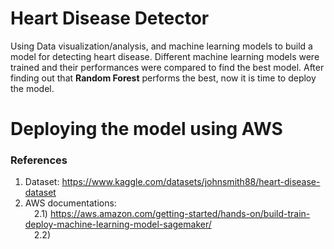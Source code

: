 # Heart Disease Detector
Using Data visualization/analysis, and machine learning models to build a model for detecting heart disease. Different machine learning models were trained and their performances were compared to find the best model.
After finding out that <b>Random Forest</b> performs the best, now it is time to deploy the model.

# Deploying the model using AWS

### References
1) Dataset: https://www.kaggle.com/datasets/johnsmith88/heart-disease-dataset <br>
2) AWS documentations: <br>
&emsp;2.1) https://aws.amazon.com/getting-started/hands-on/build-train-deploy-machine-learning-model-sagemaker/ <br>
&emsp;2.2) 

